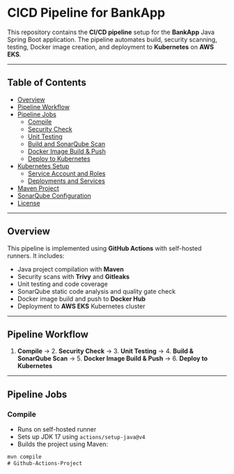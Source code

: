 # CICD Pipeline for BankApp

This repository contains the **CI/CD pipeline** setup for the **BankApp** Java Spring Boot application. The pipeline automates build, security scanning, testing, Docker image creation, and deployment to **Kubernetes** on **AWS EKS**.

---

## Table of Contents
- [Overview](#overview)
- [Pipeline Workflow](#pipeline-workflow)
- [Pipeline Jobs](#pipeline-jobs)
  - [Compile](#compile)
  - [Security Check](#security-check)
  - [Unit Testing](#unit-testing)
  - [Build and SonarQube Scan](#build-and-sonarqube-scan)
  - [Docker Image Build & Push](#docker-image-build--push)
  - [Deploy to Kubernetes](#deploy-to-kubernetes)
- [Kubernetes Setup](#kubernetes-setup)
  - [Service Account and Roles](#service-account-and-roles)
  - [Deployments and Services](#deployments-and-services)
- [Maven Project](#maven-project)
- [SonarQube Configuration](#sonarqube-configuration)
- [License](#license)

---

## Overview
This pipeline is implemented using **GitHub Actions** with self-hosted runners. It includes:

- Java project compilation with **Maven**
- Security scans with **Trivy** and **Gitleaks**
- Unit testing and code coverage
- SonarQube static code analysis and quality gate check
- Docker image build and push to **Docker Hub**
- Deployment to **AWS EKS** Kubernetes cluster

---

## Pipeline Workflow

1. **Compile** → 2. **Security Check** → 3. **Unit Testing** → 4. **Build & SonarQube Scan** → 5. **Docker Image Build & Push** → 6. **Deploy to Kubernetes**

---

## Pipeline Jobs

### Compile
- Runs on self-hosted runner
- Sets up JDK 17 using `actions/setup-java@v4`
- Builds the project using Maven:
```bash
mvn compile
﻿# Github-Actions-Project

